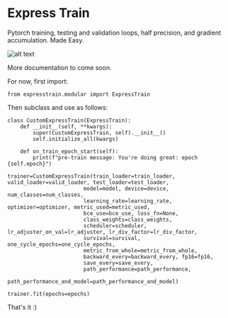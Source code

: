 # Express Train
Pytorch training, testing and validation loops, half precision, and gradient accumulation. Made Easy.  

![alt text](https://github.com/as-deeplearning/expresstrain/blob/main/images/express_train_logo.png)

More documentation to come soon.

For now, first import:

```Python3
from expresstrain.modular import ExpressTrain
```

Then subclass and use as follows:

```Python3
class CustomExpressTrain(ExpressTrain):
    def __init__(self, **kwargs):
        super(CustomExpressTrain, self).__init__()
        self.initialize_all(kwargs)

    def on_train_epoch_start(self):
        print(f"pre-train message: You're doing great: epoch {self.epoch}")

trainer=CustomExpressTrain(train_loader=train_loader, valid_loader=valid_loader, test_loader=test_loader,
                        model=model, device=device, num_classes=num_classes,  
                        learning_rate=learning_rate, optimizer=optimizer, metric_used=metric_used, 
                        bce_use=bce_use, loss_fn=None,
                        class_weights=class_weights,
                        scheduler=scheduler, lr_adjuster_on_val=lr_adjuster, lr_div_factor=lr_div_factor, 
                        survival=survival, one_cycle_epochs=one_cycle_epochs, 
                        metric_from_whole=metric_from_whole, 
                        backward_every=backward_every, fp16=fp16,
                        save_every=save_every,
                        path_performance=path_performance,
                        path_performance_and_model=path_performance_and_model)

trainer.fit(epochs=epochs)
```

That's it :)
